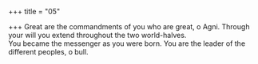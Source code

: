 +++
title = "05"

+++
Great are the commandments of you who are great, o Agni. Through  your will you extend throughout the two world-halves.  
You became the messenger as you were born. You are the leader of the  different peoples, o bull.  